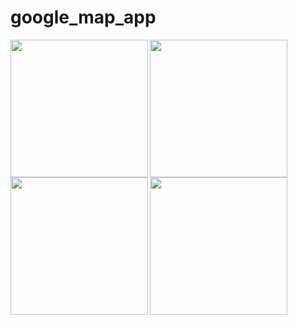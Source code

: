 # google_map_app
<img align="left" src="https://user-images.githubusercontent.com/121868551/233263091-c4c8d65a-c84e-45fd-8c4e-cbb9ec857365.jpeg" width ="220px">
<img align="left" src="https://user-images.githubusercontent.com/121868551/233263099-49d36c7d-9914-4860-a5fe-e26c97eda751.jpeg" width ="220px">
<img align="left" src="https://user-images.githubusercontent.com/121868551/233263101-8a408556-e805-4e96-8a13-3435bc50df1d.jpeg" width ="220px">
<img src="https://user-images.githubusercontent.com/121868551/233263103-c6cdbec5-2030-485a-be0b-4023fc75a9d9.jpeg" width="220px">
